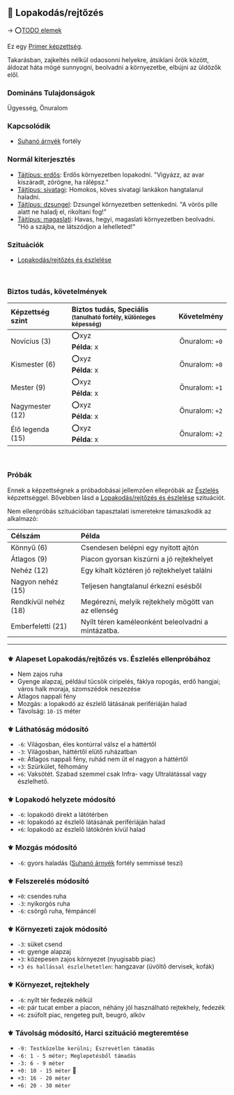 ## 🔵 Lopakodás/rejtőzés

→ ⭕[TODO elemek](https://github.com/kaktusztea/szilankrpg/wiki/TODO.ISSUE.kepzettsegek#lopakod%C3%A1srejt%C5%91z%C3%A9s)

Ez egy [Primer képzettség](../017_primer_szekunder_ismeretek.md).

Takarásban, zajkeltés nélkül odaosonni helyekre, átsiklani őrök között, áldozat háta mögé sunnyogni, beolvadni a környezetbe, elbújni az üldözők elől.

### Domináns Tulajdonságok

Ügyesség, Önuralom

### Kapcsolódik

- [Suhanó árnyék](../fortelyok.altalanos/suhano_arnyek.md) fortély

### Normál kiterjesztés

- [Tájtípus: erdős](../fortelyok.szabad/tajtipus_erdos.md): Erdős környezetben lopakodni. "Vigyázz, az avar kiszáradt, zörögne, ha rálépsz."
- [Tájtípus: sivatagi](../fortelyok.szabad/tajtipus_sivatagi.md): Homokos, köves sivatagi lankákon hangtalanul haladni.
- [Tájtípus: dzsungel](../fortelyok.szabad/tajtipus_dzsungel.md): Dzsungel környezetben settenkedni. "A vörös pille alatt ne haladj el, rikoltani fog!"
- [Tájtípus: magaslati](../fortelyok.szabad/tajtipus_magaslati.md): Havas, hegyi, magaslati környezetben beolvadni. "Hó a szájba, ne látszódjon a lehelleted!"

### Szituációk

- [Lopakodás/rejtőzés és észlelése](../szituaciok/lopakodas_rejtozes_es_eszlelese.md)

<br />

### Biztos tudás, követelmények

| Képzettség szint | Biztos tudás, Speciális <br /><sub>(tanulható fortély, különleges  képesség)</sub> |  Követelmény   |
| :--------------- | :--------------------------------------------------------------------------------- | :------------: |
| Novícius (3)     | ⭕xyz <br /> **Példa**: x                                                           | Önuralom: `+0` |
| Kismester (6)    | ⭕xyz <br /> **Példa**: x                                                           | Önuralom: `+0` |
| Mester (9)       | ⭕xyz <br /> **Példa**: x                                                           | Önuralom: `+1` |
| Nagymester (12)  | ⭕xyz <br /> **Példa**: x                                                           | Önuralom: `+2` |
| Élő legenda (15) | ⭕xyz <br /> **Példa**: x                                                           | Önuralom: `+2` |

<br />

### Próbák

Ennek a képzettségnek a próbadobásai jellemzően ellepróbák az [Észlelés](eszleles.md) képzettséggel. Bővebben lásd a [Lopakodás/rejtőzés és észlelése](../szituaciok/lopakodas_rejtozes_es_eszlelese.md) szituációt.

Nem ellenpróbás szituációban tapasztalati ismeretekre támaszkodik az alkalmazó:

| Célszám              | Példa                                               |
| :------------------- | :-------------------------------------------------- |
| Könnyű       (6)     | Csendesen belépni egy nyitott ajtón                 |
| Átlagos      (9)     | Piacon gyorsan kiszúrni a jó rejtekhelyet           |
| Nehéz        (12)    | Egy kihalt köztéren jó rejtekhelyet találni         |
| Nagyon nehéz (15)    | Teljesen hangtalanul érkezni esésből                |
| Rendkívül nehéz (18) | Megérezni, melyik rejtekhely mögött van az ellenség |
| Emberfeletti (21)    | Nyílt téren kaméleonként beleolvadni a mintázatba.  |

---
### ⚜️ Alapeset Lopakodás/rejtőzés vs. Észlelés ellenpróbához

- Nem zajos ruha
- Gyenge alapzaj, például tücsök ciripelés, fáklya ropogás, erdő hangjai; város halk moraja, szomszédok neszezése
- Átlagos nappali fény
- Mozgás: a lopakodó az észlelő látásának perifériáján halad
- Távolság: `10-15` méter

### ⚜️ Láthatóság módosító

- `-6`: Világosban, éles kontúrral válsz el a háttértől
- `-3`: Világosban, háttértől elütő ruházatban
- `+0`: Átlagos nappali fény, ruhád nem üt el nagyon a háttértől
- `+3`: Szürkület, félhomány
- `+6`: Vaksötét. Szabad szemmel csak Infra- vagy Ultralátással vagy észlelhető.

### ⚜️ Lopakodó helyzete módosító

- `-6`: lopakodó direkt a látótérben
- `+0`: lopakodó az észlelő látásának perifériáján halad
- `+6`: lopakodó az észlelő látókörén kívül halad

### ⚜️ Mozgás módosító

- `-6`: gyors haladás ([Suhanó árnyék](../fortelyok.altalanos/suhano_arnyek.md) fortély semmissé teszi)

### ⚜️ Felszerelés módosító

- `+0`: csendes ruha
- `-3`: nyikorgós ruha
- `-6`: csörgő ruha, fémpáncél

### ⚜️ Környezeti zajok módosító

- `-3`: süket csend
- `+0`: gyenge alapzaj
- `+3`: közepesen zajos környezet (nyugisabb piac)
- `+3 és hallással észlelhetetlen`: hangzavar (üvöltő dervisek, kofák)


### ⚜️ Környezet, rejtekhely

- `-6`: nyílt tér fedezék nélkül
- `+0`: pár tucat ember a piacon, néhány jól használható rejtekhely, fedezék
- `+6`: zsúfolt piac, rengeteg pult, beugró, alkóv

### ⚜️ Távolság módosító, Harci szituáció megteremtése

- `-9: Testközelbe kerülni; Észrevétlen támadás`
- `-6: 1 - 5 méter; Meglepetésből támadás`
- `-3: 6 - 9 méter`
- `+0: 10 - 15 méter` 🔆
- `+3: 16 - 20 méter`
- `+6: 20 - 30 méter`
